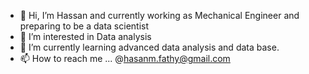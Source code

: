 - 👋 Hi, I’m Hassan and currently working as Mechanical Engineer and preparing to be a data scientist
- 👀 I’m interested in Data analysis
- 🌱 I’m currently learning advanced data analysis and data base.
- 📫 How to reach me ... @hasanm.fathy@gmail.com

<!---
Hassan-MFathy/Hassan-MFathy is a ✨ special ✨ repository because its `README.md` (this file) appears on your GitHub profile.
You can click the Preview link to take a look at your changes.
--->
